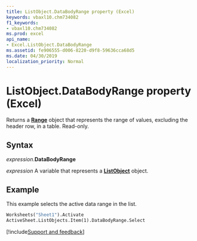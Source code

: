 ```yaml
---
title: ListObject.DataBodyRange property (Excel)
keywords: vbaxl10.chm734082
f1_keywords:
- vbaxl10.chm734082
ms.prod: excel
api_name:
- Excel.ListObject.DataBodyRange
ms.assetid: fe906555-d006-8220-d9f8-59636cca68d5
ms.date: 04/30/2019
localization_priority: Normal
---
```



# ListObject.DataBodyRange property (Excel)

Returns a **[Range](Excel.Range(object).md)** object that represents the range of values, excluding the header row, in a table. Read-only.


## Syntax

_expression_.**DataBodyRange**

_expression_ A variable that represents a **[ListObject](Excel.ListObject.md)** object.


## Example

This example selects the active data range in the list.

```vb
Worksheets("Sheet1").Activate 
ActiveSheet.ListObjects.Item(1).DataBodyRange.Select
```



[!include[Support and feedback](~/includes/feedback-boilerplate.md)]
